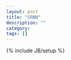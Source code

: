 ```yaml
---
layout: post
title: "SRNN"
description: ""
category: 
tags: []
---
```

{% include JB/setup %}
